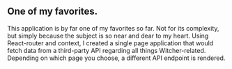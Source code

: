 ## One of my favorites.
This application is by far one of my favorites so far. Not for its complexity, but simply because the subject is so near and dear to my heart. Using React-router and context, I created a single page application that would fetch data from a third-party API regarding all things Witcher-related. Depending on which page you choose, a different API endpoint is rendered.
